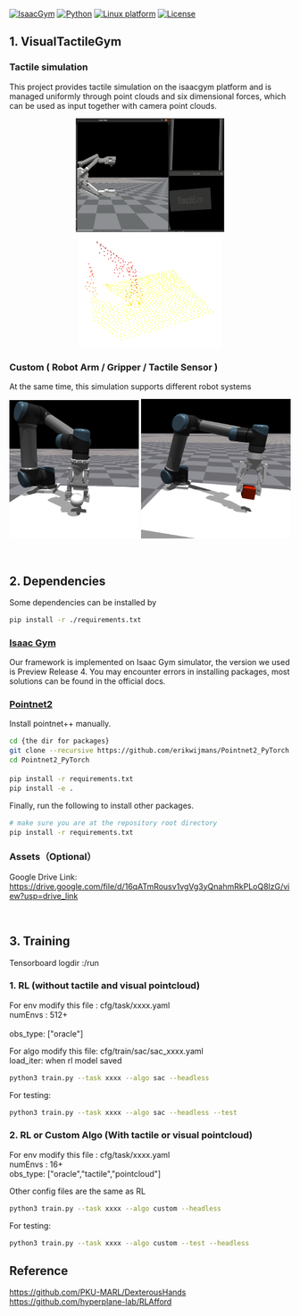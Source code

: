 [![IsaacGym](https://img.shields.io/badge/IsaacGym-silver.svg)](https://developer.nvidia.com/isaac-gym)
[![Python](https://img.shields.io/badge/python-3.8-blue.svg)](https://docs.python.org/3/whatsnew/3.8.html)
[![Linux platform](https://img.shields.io/badge/platform-linux--64-orange.svg)](https://releases.ubuntu.com/20.04/)
[![License](https://img.shields.io/badge/license-MIT-yellow.svg)](https://opensource.org/license/mit)

##  1. VisualTactileGym


### Tactile simulation
This project provides tactile simulation on the isaacgym platform and is managed uniformly through point clouds and six dimensional forces, which can be used as input together with camera point clouds.
<p align="center">
  <img width="266" src="docs/tactile_sim.png">
  <img width="256" src="docs/pc_img.png">
</p>

### Custom ( Robot Arm / Gripper / Tactile Sensor )
At the same time, this simulation supports different robot systems
<p align="center">
  <img width="232" src="docs/adaptive_gripper.png">
  <img width="268" src="docs/parallel_gripper.png">
</p>

<br>

## 2. Dependencies
Some dependencies can be installed by

```sh
pip install -r ./requirements.txt
```
### [Isaac Gym](https://developer.nvidia.com/isaac-gym)

Our framework is implemented on Isaac Gym simulator, the version we used is Preview Release 4. You may encounter errors in installing packages, most solutions can be found in the official docs.

### [Pointnet2](https://github.com/daerduoCarey/where2act/tree/main/code)

Install pointnet++ manually.

```sh
cd {the dir for packages}
git clone --recursive https://github.com/erikwijmans/Pointnet2_PyTorch
cd Pointnet2_PyTorch

pip install -r requirements.txt
pip install -e .
```

Finally, run the following to install other packages.

```sh
# make sure you are at the repository root directory
pip install -r requirements.txt
```

### Assets（Optional）
Google Drive Link: https://drive.google.com/file/d/16qATmRousv1vgVg3yQnahmRkPLoQ8lzG/view?usp=drive_link


<br>

## 3. Training

Tensorboard logdir :/run

### 1. RL (without tactile and visual pointcloud)
For env  modify this file :   cfg/task/xxxx.yaml  <br>
  numEnvs : 512+        <br>                                   
  obs_type: ["oracle"] <br>
  
For algo modify this file:    cfg/train/sac/sac_xxxx.yaml   <br>
  load_iter: when rl model saved   <br>
```sh
python3 train.py --task xxxx --algo sac --headless
```
For testing:
```sh
python3 train.py --task xxxx --algo sac --headless --test
```

### 2. RL or Custom Algo (With tactile or visual pointcloud) 
For env  modify this file :   cfg/task/xxxx.yaml  <br>
  numEnvs : 16+                                  
  obs_type: ["oracle","tactile","pointcloud"] <br>

Other config files are the same as RL  <br>
```sh
python3 train.py --task xxxx --algo custom --headless
```
For testing:
```sh
python3 train.py --task xxxx --algo custom --test --headless
```

## Reference
https://github.com/PKU-MARL/DexterousHands <br>
https://github.com/hyperplane-lab/RLAfford
